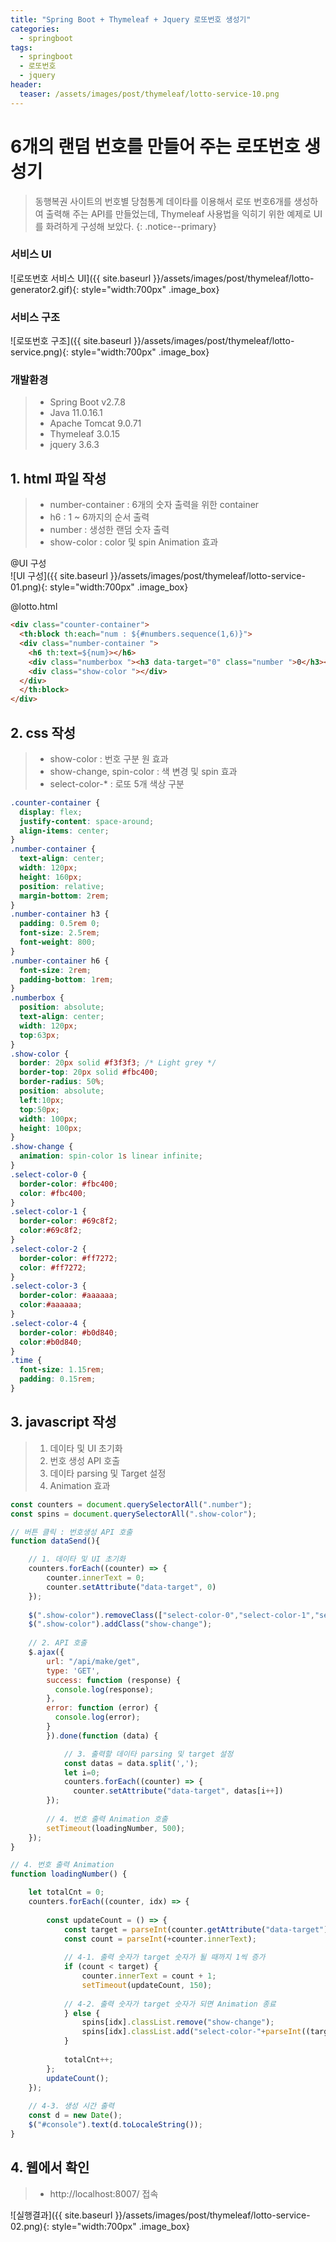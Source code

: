 ```yaml
---
title: "Spring Boot + Thymeleaf + Jquery 로또번호 생성기"
categories: 
  - springboot
tags:
  - springboot
  - 로또번호
  - jquery
header:
  teaser: /assets/images/post/thymeleaf/lotto-service-10.png
---
```


# 6개의 랜덤 번호를 만들어 주는 로또번호 생성기 
> 동행복권 사이트의 번호별 당첨통계 데이타를 이용해서 로또 번호6개를 생성하여 출력해 주는 API를 만들었는데,
> Thymeleaf 사용법을 익히기 위한 예제로 UI를 화려하게 구성해 보았다.
{: .notice--primary}

### 서비스 UI    
![로또번호 서비스 UI]({{ site.baseurl }}/assets/images/post/thymeleaf/lotto-generator2.gif){: style="width:700px" .image_box}

### 서비스 구조    
![로또번호 구조]({{ site.baseurl }}/assets/images/post/thymeleaf/lotto-service.png){: style="width:700px" .image_box}

### 개발환경
> + Spring Boot v2.7.8
> + Java 11.0.16.1
> + Apache Tomcat 9.0.71
> + Thymeleaf 3.0.15
> + jquery 3.6.3



## 1. html 파일 작성
> + number-container : 6개의 숫자 출력을 위한 container
> + h6 : 1 ~ 6까지의 순서 출력
> + number : 생성한 랜덤 숫자 출력
> + show-color : color 및 spin Animation 효과

@UI 구성    
![UI 구성]({{ site.baseurl }}/assets/images/post/thymeleaf/lotto-service-01.png){: style="width:700px" .image_box}

@lotto.html
```html
<div class="counter-container">
  <th:block th:each="num : ${#numbers.sequence(1,6)}">
  <div class="number-container ">
    <h6 th:text=${num}></h6>
    <div class="numberbox "><h3 data-target="0" class="number ">0</h3></div>
    <div class="show-color "></div>                
  </div>
  </th:block>          
</div>
```


## 2. css 작성
> + show-color : 번호 구분 원 효과
> + show-change, spin-color : 색 변경 및 spin 효과
> + select-color-* : 로또 5개 색상 구분

```css
.counter-container {
  display: flex;
  justify-content: space-around;
  align-items: center;
}
.number-container {
  text-align: center;
  width: 120px;
  height: 160px; 
  position: relative;
  margin-bottom: 2rem;
}
.number-container h3 {
  padding: 0.5rem 0;
  font-size: 2.5rem;
  font-weight: 800;
}
.number-container h6 {
  font-size: 2rem;
  padding-bottom: 1rem;
}
.numberbox {
  position: absolute;
  text-align: center;
  width: 120px;
  top:63px;
}
.show-color {
  border: 20px solid #f3f3f3; /* Light grey */
  border-top: 20px solid #fbc400;  
  border-radius: 50%;
  position: absolute;
  left:10px;
  top:50px;
  width: 100px;
  height: 100px; 
}		
.show-change {
  animation: spin-color 1s linear infinite; 
}	
.select-color-0 {
  border-color: #fbc400;
  color: #fbc400;
}
.select-color-1 {
  border-color: #69c8f2;
  color:#69c8f2;
}
.select-color-2 {
  border-color: #ff7272;
  color: #ff7272;
}
.select-color-3 {
  border-color: #aaaaaa;
  color:#aaaaaa;
}
.select-color-4 {
  border-color: #b0d840;
  color:#b0d840;
}
.time {
  font-size: 1.15rem;
  padding: 0.15rem;
}
```

## 3. javascript 작성
> 1. 데이타 및 UI 초기화
> 2. 번호 생성 API 호출   
> 3. 데이타 parsing 및 Target 설정
> 4. Animation 효과

```javascript
const counters = document.querySelectorAll(".number");
const spins = document.querySelectorAll(".show-color");

// 버튼 클릭 : 번호생성 API 호출 
function dataSend(){

    // 1. 데이타 및 UI 초기화
    counters.forEach((counter) => {  
        counter.innerText = 0;
        counter.setAttribute("data-target", 0)          
    });
    
    $(".show-color").removeClass(["select-color-0","select-color-1","select-color-2","select-color-3","select-color-4"]);
    $(".show-color").addClass("show-change");
    
    // 2. API 호출
    $.ajax({
        url: "/api/make/get",
        type: 'GET',
        success: function (response) {
          console.log(response);
        },
        error: function (error) {
          console.log(error);
        } 
        }).done(function (data) {

            // 3. 출력할 데이타 parsing 및 target 설정
            const datas = data.split(',');
            let i=0;
            counters.forEach((counter) => {
              counter.setAttribute("data-target", datas[i++])
        });
            
        // 4. 번호 출력 Animation 호출
        setTimeout(loadingNumber, 500);
    });
} 

// 4. 번호 출력 Animation 
function loadingNumber() {

    let totalCnt = 0;
    counters.forEach((counter, idx) => {
                
        const updateCount = () => {        	   
            const target = parseInt(counter.getAttribute("data-target"));
            const count = parseInt(+counter.innerText);
            
            // 4-1. 출력 숫자가 target 숫자가 될 때까지 1씩 증가
            if (count < target) {
                counter.innerText = count + 1;
                setTimeout(updateCount, 150);
                
            // 4-2. 출력 숫자가 target 숫자가 되면 Animation 종료
            } else {
                spins[idx].classList.remove("show-change");
                spins[idx].classList.add("select-color-"+parseInt((target-1)/10));
            }
            
            totalCnt++;
        };         
        updateCount();
    });
    
    // 4-3. 생성 시간 출력
    const d = new Date();
    $("#console").text(d.toLocaleString());
}      
```
## 4. 웹에서 확인
 > + http://localhost:8007/ 접속

  ![실행결과]({{ site.baseurl }}/assets/images/post/thymeleaf/lotto-service-02.png){: style="width:700px" .image_box}

